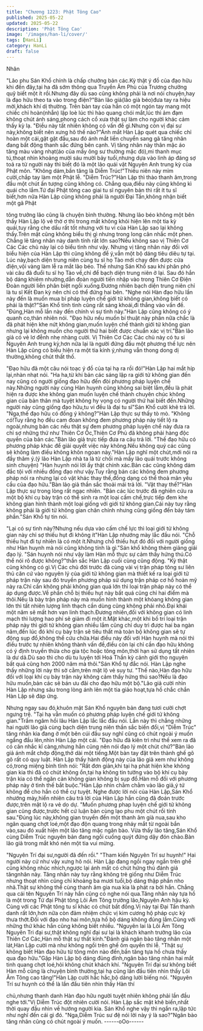 ```yaml
---
title: "Chương 1223: Phật Tông Cao"
published: 2025-05-22
updated: 2025-05-22
description: 'Phật Tông Cao'
image: '/images/han-li/cover/'
tags: [HanLi]
category: HanLi
draft: false
---
```


Nhân

"Lão phu Sán Khổ chính là chấp chưởng bản các.Kỳ thật ý đồ của
đạo hữu khi đến đây,tại ha đã sớm thông qua Truyền Âm Phù của
Trương chưởng quỹ biết một ít rồi.Nhưng đây dù sao cũng không
phải là nơi nói chuyện,hay là đạo hữu theo ta vào trong điện?"Bàn
lão giả(lão già béo)đưa tay ra hiệu mời,khách khí dị thường.
Trên bàn tay của hắn có một ngón tay mang một chiếc chỉ
hoàn(nhẫn) lập loè lúc thì hào quang chói mắt,lúc thì ảm đạm
không chút ánh sáng,phong cách cổ xưa thật sự làm cho người
khác cảm thấy kỳ lạ.
"Điều này tất nhiên không có vấn đề gì.Nhưng còn vị đại sư
này,không biết nên xưng hô thế nào?"Ánh mắt Hàn Lập quét qua
chiếc chỉ hoàn một cái,gật gật đầu,sau đó ánh mắt liền chuyển
sang gã tăng nhân đang bất động thanh sắc đứng bên cạnh.
Vị tăng nhân này thân mặc áo tăng màu vàng nhạt(áo của mấy
ông sư thường mặc đó),mi thanh mục tú,thoạt nhìn khoảng mười
sáu mười bảy tuổi,nhưng dựa vào linh áp đáng sợ toả ra từ người
này thì biết đó là một lão quái vật Nguyên Anh trung kỳ của Phật
môn.
"Không dám,bần tăng là Diễm Trúc!"Thiếu niên này mỉm
cười,chắp tay làm một Phật lễ.
"Diễm Trúc?"Hàn Lập thì thào thanh âm,trong đầu một chút ấn
tượng cũng không có.
Chẳng qua,điều này cũng không kì quái cho lắm.Tứ đại Phật tông
cao giai tu sĩ nguyên bản thì rất ít tu sĩ biết,hơn nữa Hàn Lập
cũng không phải là người Đại Tấn,không nhận biết một gã Phật

tông trưởng lão cũng là chuyện bình thường.
Nhưng lão béo không một bên thấy Hàn Lập lộ vẻ thờ ơ thì trong
mắt không khỏi hiện lên một tia kỳ quái,tuy rằng che dấu rất tốt
nhưng với tu vi của Hàn Lập sao lại không thấy.Trên mặt cũng
không biểu thị gì nhưng trong long cân nhắc một phen.
Chẳng lẽ tăng nhân này danh tính rất lớn sao?Nếu không sao vị
Thiên Cơ Các Các chủ này lại có biểu tình như vậy.
Nhưng vị tăng nhân này đối với biểu hiện của Hàn Lập thì cũng
không để ý,vẫn một bộ dáng tiêu diêu tự tại.
Lúc này,bạch diện trung niên cùng tu sĩ họ Tào mới chạy đến
được cửa điện,vội vàng làm lễ ra mắt lão béo.
Thế nhưng Sán Khổ sau khi phân phó vài câu đã đuổi tu sĩ họ
Tào về,chỉ để bạch diện trung niên ở lại.
Sau đó hắn bộ dáng khiêm nhường,dẫn đoàn người tiến nhập
vào trong Thiên Cơ Điện Đoàn người liền phân biệt ngồi
xuống.Đương nhiên bạch diện trung niên chỉ là tu sĩ Kết Đan kỳ
nên chỉ có thể đứng hai bên.
"Nghe nói Hàn đạo hữu lần này đến là muốn mua bí pháp luyện
chế giới tử không gian,không biết có phải là thật?"Sán Khổ tính
tình cũng rất sảng khoái,đi thẳng vào vấn đề.
"Đúng,Hàn mỗ lần này đến chính vì sự tình này."Hàn Lập cũng
không có ý quanh co,thản nhiên nói.
"Đạo hữu nếu muốn bí thuật này phân nữa chắc là đã phát hiện
khe nứt không gian,muốn luyện chế thành giới tử không gian
nhưng lại không muốn cho người thứ hai biết được chuẩn xác vị
trí."Bàn lão giả có vẻ lơ đễnh nhẹ nhàng cười.
Vị Thiên Cơ Các Các chủ này có tu si Nguyên Anh trung kỳ,hơn
nữa lại là người đứng đầu một phương thế lực nên Hàn Lập cũng
có biểu hiện ra một tia kính ý,nhưng vẫn thong dong dị
thường,không chút thất thố.

"Đạo hữu đã một câu nói toạc ý đồ của tại hạ ra rồi đó!"Hàn Lập
hai mắt híp lại,nhàn nhạt nói.
"Ha ha,từ khi bản các sáng lập ra giới tử không gian đến nay cũng
có người giống đạo hữu đến đòi phương pháp luyện chế
này.Những người này cùng Hàn huynh cũng không sai biệt
lắm,đều là phát hiện ra được khe không gian muốn luyện chế
thành chuyên chúc không gian của bản thân mà tuyệt không hy
vọng có người thứ hai biết đến.Những người này cũng giống đạo
hữu,tu vi đều là đại tu sĩ"Sán Khổ cười khẽ trả lời.
"Nga,thế đạo hữu có đồng ý không?"Hàn Lập thực sự thấy tò mò.
"Không có!Tuy rằng họ đều cam đoan không đem phương pháp
này tiết lộ ra ngoài,nhưng bản các nều thật sự đem phương pháp
luyện chể này đưa ra chỉ sợ những thứ như Thiên Cơ Ốc,Thiên
Cơ Phủ đã không phải hàng độc quyền của bản các."Bàn lão giả
trực tiếp đưa ra câu trả lời.
"Thế đạo hữu có phương pháp khác để giải quyết việc này
không.Nếu không quý các cũng sẽ không làm điều không khôn
ngoan này."Hàn Lập nghĩ một chút,mới nói ra đầy thâm ý.(ý lão
Hàn Lập nhà ta là từ chối mà mấy lão quái trước không sinh
chuyện)
"Hàn huynh nói lời ấy thật chính xác.Bản các cũng không dám
đắc tội với nhiều đồng đạo như vậy.Tuy rằng bản các không đem
phương pháp nói ra nhưng lại có vật khác thay thế,đồng dạng có
thể thoả mãn yêu cầu của đạo hữu."Bàn lảo giả thần sắc thoải
mái trả lời.
"Vật thay thế?"Hàn Lập thực sự trong lòng rất ngạc nhiên.
"Bản các lúc trước đã nghiên cứu ra một bộ khí cụ bày trận có thể
sinh ra một loại cấm chế,trực tiếp đem khe không gian hình thành
một loại giống với giới tử không gian.Cái này tuy rằng không phải
là giới tử không gian chân chính nhưng cũng giống đến bảy tám
phần."Sán Khổ tự tin nói.

"Lại có sự tình này?Nhưng nếu dựa vào cấm chế lực thì loại giới
tử không gian này chỉ sợ thiếu hụt đi không ít"Hàn Lập nhướng
mày lắc đầu nói.
"Chỗ thiếu hụt đi tự nhiên là có một ít.Nhưng chỗ thiếu hụt đó đối
với người giống như Hàn huynh mà nói cũng không tính là gì."Sán
khổ không thèm giảng giải đạo lý.
"Sán huynh nói như vậy làm Hàn mỗ thực sự cảm thấy hứng
thú.Có thể nói rõ được không?"thần sắc Hàn Lập cuối cùng cũng
động.
"Kỳ thật cũng không có gì.Vị Các chủ đời trước đã cùng vài vị trận
pháp tông sư liên thủ căn cứ vào nguyên lý của giới tử không gian
mà thiết kế ra loại giới tử pháp trận này sau đó truyền phương
pháp sử dụng trận pháp cơ hồ hoàn mỹ này ra.Chỉ cần không
phải không gian quá lớn thì loại trận pháp này có thể áp dụng
được.Về phần chỗ bị thiếu hụt này bất quá cũng chỉ hai điểm mà
thôi.Nếu là bày trận pháp này mà muốn hình thành một khỏang
không gian lớn thì tất nhiên lượng linh thạch cần dùng cũng không
phải nhỏ.Đại khái một năm sẽ mất hơn vạn linh thạch.Đương
nhiên,đối với không gian có linh mạch thì lượng hao phí sẽ giảm
đi một ít.Mặt khác,một khi bố trí loại trận pháp này thì giới tử
không gian nhiều lắm cũng chỉ duy trì được hai ba ngàn năm,đến
lúc đó khí cụ bày trận sẽ tiêu thất mà toàn bộ không gian sẽ tự
động sụp đổ,không thể cứu chữa.Hai điều này đối với Hàn huynh
mà nói thì điều trước tự nhiên không thành vấn đề,điều còn lại chỉ
cần đạo hữu không có ý định truyền thừa cho gia tộc hoặc tông
môn,thời hạn sử dụng tất nhiên là dư dả.Dù sao thì cho dù tu
luyện tới Hoá Thần kỳ cảnh giới thọ nguyên bất quá cũng hơn
2000 năm mà thôi."Sán Khổ tự đắc nói.
Hàn Lập nghe thấy những lời này thì sờ cằm,trên mặt lộ vẻ suy
tư.
"Thế nào,Hàn đạo hữu đối với loại khí cụ bày trận này không cảm
thấy hứng thú sao?Nếu là đạo hữu muốn,bản các sẽ bán ưu đãi
cho đạo hữu một bộ."Lão giả cười nhìn Hàn Lập nhưng sâu trong
lòng ánh lên một tia giảo hoạt,tựa hồ chắc chắn Hàn Lập sẽ đáp
ứng.

Nhưng ngay sau đó,khuôn mặt Sán Khổ nguyên bản đang tươi
cười chợt ngưng trệ.
"Tại hạ vẫn muốn có phương pháp luyện chế giới tử không
gian."Trầm ngâm hồi lâu Hàn Lập lắc lắc đầu nói.
Lần này thì chẳng những hai người lão giả cùng bạch diện trung
niên thần sắc biến đổi,vị "Diễm Trúc" tăng nhân kia đang ở một
bên cúi đầu suy nghĩ cũng có chút ngoài ý muốn ngẩng đầu
lên,nhìn Hàn Lập một cái.
"Đạo hữu đã kiên trì như thế xem ra đã có cân nhắc kĩ
càng,nhưng hẳn cũng nên nói đạo lý một chút chứ?"Bàn lão giả
ánh mắt chớp động,thở dài một tiếng.Một bàn tay đặt trên thành
ghế gõ gõ rất có quy luật.
Hàn Lập thấy hành động này của lão giả xem như không có,trong
miệng bình tĩnh nói:
"Rất đơn giản,khi tại hạ phát hiện khe không gian kia thì đã có
chút không ổn,tại hạ không tin tưởng vào bộ khí cụ bày trận kia có
thể ngăn cản không gian không bị sụp đổ.Hàn mỗ đối với phương
pháp này ở tình thế bắt buộc."Hàn Lập nhìn chằm chằm vào lão
giả,ý tứ không để cho hắn có thể cự tuyệt.
Nghe được lời nói của Hàn Lập,Sán Khổ nhướng mày,hiển nhiên
câu trả lời của Hàn Lập hắn cũng đã đoán trước được,trên mặt lộ
ra vẻ do dự.
"Muốn phương phap luyện chế giới tử không gian cũng
được,trước hết cứ luận bàn cùng lạo phu một chút rồi tính
sau."Đúng lúc này,không gian truyền đến một thanh âm già
nua,sau kho ngân quang chợt loé,một đạo độn quang trong nháy
mắt từ ngoài bắn vào,sau đó xuất hiện một lão tăng mặc ngân
bào.
Vừa thấy lão tăng,Sán Khổ cùng Diễm Trúc nguyên bản đang
ngồi cuống quýt đứng dậy đón chào.Bàn lão giả trong mắt khó
nén một tia vui mừng.

"Nguyên Trí đại sư,người đã đến rồi."
"Tham kiến Nguyên Trí sư huynh!"
Hai người này cứ như vậy xưng hô nói.
Hàn Lập đang ngồi ngay ngắn trên ghế cũng không nhúc
nhích,ngược lại ánh mắt có chút hứng thú đánh giá tăngnhân này.
Tăng nhân này tuy rằng không trẻ giống như Diễm Trúc nhưng
thoạt nhìn cũng chỉ khoảng ba mươi tuổi,bộ dáng thập phần nho
nhã.Thật sự không thể cùng thanh âm gia nua kia là phát ra bởi
hắn.
Chẳng qua cái tên Nguyên Trí này hắn cũng có nghe nói
qua.Tăng nhân này tựa hồ là một trong Tứ đại Phật tông Lôi Âm
Tông trưởng lão,Nguyên Anh hậu kỳ.
Cùng với các Phật tông tu sĩ khác có chút bất đồng.Vị này tại Đại
Tấn thanh danh rất lớn,hơn nữa còn đảm nhiệm chức vị kim
cương hộ pháp cực kỳ thưa thớt.Đối với đạo nho hai môn,tựa hồ
bộ dáng không đúng lắm.Cùng với những thứ khác hắn cũng
không biết nhiều.
"Nguyên lai là Lôi Âm Tông Nguyên Tri đại sư,thật không nghĩ đại
sư lại là khách khanh trưởng lão của Thiên Cơ Các,Hàn mỗ thật
sự thất kính."Đánh giá ngân bào tăng nhân một lát,Hàn Lập cười
mà như không ngồi trên ghế ôm quyền thi lễ.
"Thật sự không biết Hàn đạo hữu từ tông môn nào đến,bần tăng
tựa hồ chưa thấy qua đạo hữu."Gặp Hàn Lập bộ dáng đủng
đỉnh,ngân bào tăng nhân hai mắt tinh quang chợt loé,hỏi không
chút khách khí.
"Nguyên Trí đại sư không biết Hàn mỗ cũng là chuyện bình
thường,tại hạ cũng lần đầu tiên nhìn thấy Lôi Âm Tông cao
tăng!"Hàn Lập cười hắc hắc,bộ dáng lười biếng nói.
"Nguyên Trí sư huynh có thể là lần đầu tiên nhìn thấy Hàn thí

chủ,nhưng thanh danh Hàn đạo hữu người tuyệt nhiên không phải
lần đầu nghe tới."Vị Diễm Trúc đột nhiên cười nói.
Hàn Lập sắc mặt khẽ biến,nhất thời quay đầu nhìn về hướng
người kia.
Sán Khổ nghe vậy thì ngẩn ra,lập tức như nghĩ đến cái gì đó.
"Nga,Diễm Trúc sư đệ nói lời này ý là sao?"Ngân bào tăng nhân
cũng có chút ngoài ý muốn.
------oOo------

